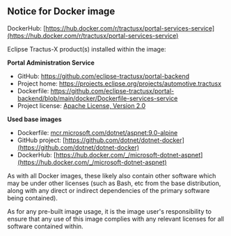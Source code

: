 ## Notice for Docker image

DockerHub: [https://hub.docker.com/r/tractusx/portal-services-service](https://hub.docker.com/r/tractusx/portal-services-service)

Eclipse Tractus-X product(s) installed within the image:

__Portal Administration Service__

- GitHub: https://github.com/eclipse-tractusx/portal-backend
- Project home: https://projects.eclipse.org/projects/automotive.tractusx
- Dockerfile: https://github.com/eclipse-tractusx/portal-backend/blob/main/docker/Dockerfile-services-service
- Project license: [Apache License, Version 2.0](https://github.com/eclipse-tractusx/portal-backend/blob/main/LICENSE)

__Used base images__

- Dockerfile: [mcr.microsoft.com/dotnet/aspnet:9.0-alpine](https://github.com/dotnet/dotnet-docker/blob/main/src/aspnet/9.0/alpine3.20/amd64/Dockerfile)
- GitHub project: [https://github.com/dotnet/dotnet-docker](https://github.com/dotnet/dotnet-docker)
- DockerHub: [https://hub.docker.com/_/microsoft-dotnet-aspnet](https://hub.docker.com/_/microsoft-dotnet-aspnet)

As with all Docker images, these likely also contain other software which may be under other licenses (such as Bash, etc from the base distribution, along with any direct or indirect dependencies of the primary software being contained).

As for any pre-built image usage, it is the image user's responsibility to ensure that any use of this image complies with any relevant licenses for all software contained within.

